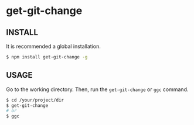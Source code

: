 # get-git-change

## INSTALL

It is recommended a global installation.

```bash
$ npm install get-git-change -g
```

## USAGE

Go to the working directory.
Then, run the `get-git-change` or `ggc` command.

```bash
$ cd /your/project/dir
$ get-git-change
# or
$ ggc
```

